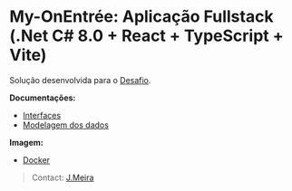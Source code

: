 # My-OnEntrée: Aplicação Fullstack (.Net C# 8.0 + React + TypeScript + Vite)

Solução desenvolvida para o [Desafio](https://github.com/mb-data/Desafio-Node-Fullstack).

**Documentações:**

- [Interfaces](https://www.figma.com/design/ztqsEQWF8BXskx8UerVztk/OnEntree---Desafio-Fullstack)
- [Modelagem dos dados](https://miro.com/app/board/uXjVK8ejIG8=/?share_link_id=526548866895)

**Imagem:**

- [Docker](https://hub.docker.com/repository/docker/jmeiradev/my_on_ontree)

> Contact: [J.Meira](https://github.com/J-Meira)
